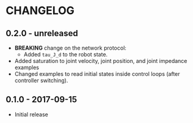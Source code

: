 # CHANGELOG

## 0.2.0 - unreleased

  * **BREAKING** change on the network protocol:
    - Added `tau_J_d` to the robot state.
  * Added saturation to joint velocity, joint position, and joint impedance examples
  * Changed examples to read initial states inside control loops (after controller switching).

## 0.1.0 - 2017-09-15

  * Initial release

